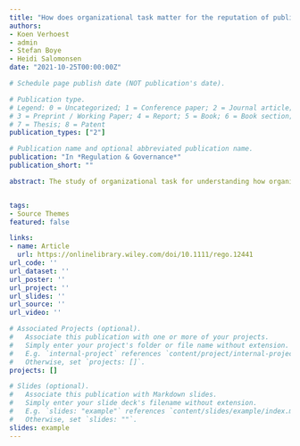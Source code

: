 ```yaml
---
title: "How does organizational task matter for the reputation of public agencies?"
authors:
- Koen Verhoest
- admin
- Stefan Boye
- Heidi Salomonsen
date: "2021-10-25T00:00:00Z"

# Schedule page publish date (NOT publication's date).

# Publication type.
# Legend: 0 = Uncategorized; 1 = Conference paper; 2 = Journal article;
# 3 = Preprint / Working Paper; 4 = Report; 5 = Book; 6 = Book section;
# 7 = Thesis; 8 = Patent
publication_types: ["2"]

# Publication name and optional abbreviated publication name.
publication: "In *Regulation & Governance*"
publication_short: ""

abstract: The study of organizational task for understanding how organizations behave and evolve has been one of the classic topics in organization theory and public administration. Reputation scholarship has appeared as a promising perspective to understand internal and external organizational dynamics. Reputation scholars, too, emphasize the critical importance of task. Despite this recognition, the literature is characterized by a lack of theorization, and large-scale comparative analyses on how task characteristics are related to reputational dynamics. This study aims to address these concerns, relying on an extensive longitudinal dataset on the media reputation of 40 agencies in two countries to explain organizations' likelihood of attracting reputational threats (both in general and targeting specific reputational dimensions) through different task characteristics. Our main finding is that as agencies perform tasks of a more coercive and authoritative nature (regulatory tasks and, to a lesser extent, redistributive tasks), they are more likely to attract reputational threats (both in general and to all dimensions).


tags:
- Source Themes
featured: false

links:
- name: Article
  url: https://onlinelibrary.wiley.com/doi/10.1111/rego.12441
url_code: ''
url_dataset: ''
url_poster: ''
url_project: ''
url_slides: ''
url_source: ''
url_video: ''

# Associated Projects (optional).
#   Associate this publication with one or more of your projects.
#   Simply enter your project's folder or file name without extension.
#   E.g. `internal-project` references `content/project/internal-project/index.md`.
#   Otherwise, set `projects: []`.
projects: []

# Slides (optional).
#   Associate this publication with Markdown slides.
#   Simply enter your slide deck's filename without extension.
#   E.g. `slides: "example"` references `content/slides/example/index.md`.
#   Otherwise, set `slides: ""`.
slides: example
---
```





